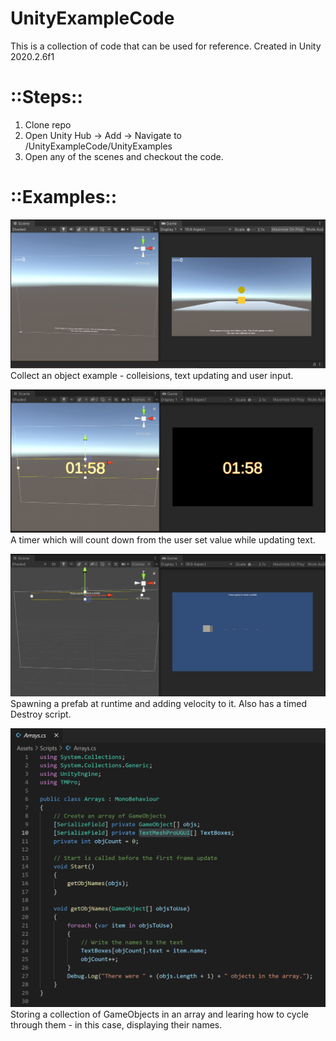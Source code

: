 # UnityExampleCode
This is a collection of code that can be used for reference. Created in Unity 2020.2.6f1

# ::Steps::
1. Clone repo
2. Open Unity Hub -> Add -> Navigate to <github>/UnityExampleCode/UnityExamples
3. Open any of the scenes and checkout the code.

# ::Examples::
![Collect a Coin](./Images/coinCollect.png)
Collect an object example - colleisions, text updating and user input.


![Countdown clock](./Images/countdown.png)
A timer which will count down from the user set value while updating text. 


![Shoot Projectiles](./Images/shoot.png)
Spawning a prefab at runtime and adding velocity to it. Also has a timed Destroy script. 


![Arrays](./Images/arrays.png)
Storing a collection of GameObjects in an array and learing how to cycle through them - in this case, displaying their names. 
